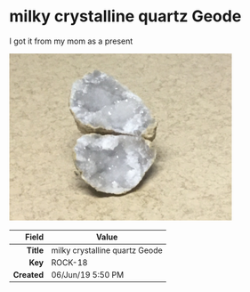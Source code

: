 # milky crystalline quartz  Geode
I got it from my mom as a present


<img height="300px" src="10025.jpg"/>

|       Field | Value                   |
|------------:|-------------------------|
|   **Title** | milky crystalline quartz  Geode |
|     **Key** | ROCK-18 |
| **Created** | 06/Jun/19 5:50 PM |
        